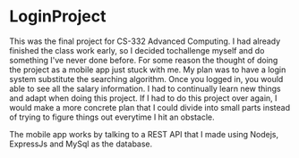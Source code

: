 
# LoginProject

This was the final project for CS-332 Advanced Computing. I had already finished the class work early, so I decided tochallenge myself and do something I've never done before. For some reason the thought of doing the project as a mobile app just stuck with me. My plan was to have a login system substitute the searching algorithm. Once you logged in, you would able to see all the salary information. I had to continually learn new things and adapt when doing this project. If I had to do this project over again, I would make a more concrete plan that I could divide into small parts instead of trying to figure things out everytime I hit an obstacle.

The mobile app works by talking to a REST API that I made using Nodejs, ExpressJs and MySql as the database.


